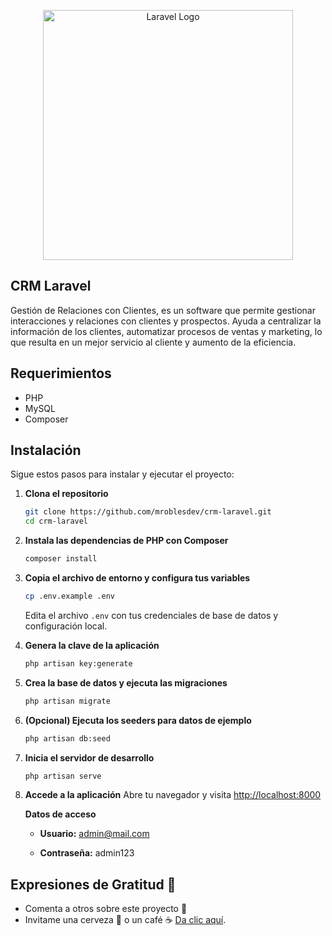 <p align="center"><a href="https://laravel.com" target="_blank"><img src="https://raw.githubusercontent.com/laravel/art/master/logo-lockup/5%20SVG/2%20CMYK/1%20Full%20Color/laravel-logolockup-cmyk-red.svg" width="400" alt="Laravel Logo"></a></p>

## CRM Laravel

Gestión de Relaciones con Clientes, es un software que permite gestionar interacciones y relaciones con clientes y prospectos. Ayuda a centralizar la información de los clientes, automatizar procesos de ventas y marketing, lo que resulta en un mejor servicio al cliente y aumento de la eficiencia.

## Requerimientos

- PHP
- MySQL
- Composer


## Instalación

Sigue estos pasos para instalar y ejecutar el proyecto:

1. **Clona el repositorio**
   ```sh
   git clone https://github.com/mroblesdev/crm-laravel.git
   cd crm-laravel
   ```

2. **Instala las dependencias de PHP con Composer**
   ```sh
   composer install
   ```

3. **Copia el archivo de entorno y configura tus variables**
   ```sh
   cp .env.example .env
   ```
   Edita el archivo `.env` con tus credenciales de base de datos y configuración local.

4. **Genera la clave de la aplicación**
   ```sh
   php artisan key:generate
   ```

5. **Crea la base de datos y ejecuta las migraciones**
   ```sh
   php artisan migrate
   ```

6. **(Opcional) Ejecuta los seeders para datos de ejemplo**
   ```sh
   php artisan db:seed
   ```

7. **Inicia el servidor de desarrollo**
   ```sh
   php artisan serve
   ```

8. **Accede a la aplicación**
    Abre tu navegador y visita [http://localhost:8000](http://localhost:8000)

   **Datos de acceso**

   - **Usuario:** admin@mail.com

   - **Contraseña:** admin123


## Expresiones de Gratitud 🎁

- Comenta a otros sobre este proyecto 📢
- Invitame una cerveza 🍺 o un café ☕ [Da clic aquí](https://www.paypal.com/paypalme/markorobles?locale.x=es_XC.).
